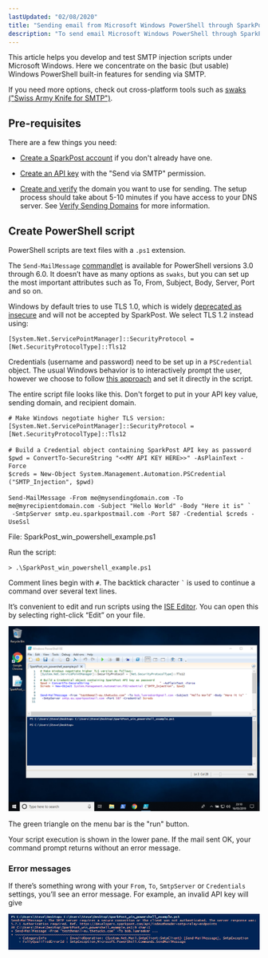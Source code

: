 ```yaml
---
lastUpdated: "02/08/2020"
title: "Sending email from Microsoft Windows PowerShell through SparkPost"
description: "To send email Microsoft Windows PowerShell through SparkPost, there are only a few things you need to do First create a Spark Post account if you don't already have one Next create an API key with the Send via SMTP permission"
---
```


This article helps you develop and test SMTP injection scripts under Microsoft Windows. Here we concentrate on the basic (but usable) Windows PowerShell built-in features for sending via SMTP. 

If you need more options, check out cross-platform tools such as [swaks ("Swiss Army Knife for SMTP")](https://www.sparkpost.com/docs/tech-resources/smtp-injection-with-starttls-using-swaks/).

## Pre-requisites
There are a few things you need:
- [Create a SparkPost account](https://app.sparkpost.com/join) if you don't already have one.

- [Create an API key](https://app.sparkpost.com/account/credentials) with the "Send via SMTP" permission.

- [Create and verify](https://app.sparkpost.com/account/sending-domains) the domain you want to use for sending. The setup process should take about 5-10 minutes if you have access to your DNS server. See [Verify Sending Domains](https://www.sparkpost.com/docs/getting-started/getting-started-sparkpost/#step-2-verifying-domain-ownership) for more information.

## Create PowerShell script

PowerShell scripts are text files with a `.ps1` extension.
 
The `Send-MailMessage` [commandlet](https://docs.microsoft.com/en-us/powershell/module/microsoft.powershell.utility/send-mailmessage?view=powershell-6) is available for PowerShell versions 3.0 through 6.0. It doesn’t have as many options as `swaks`, but you can set up the most important attributes such as To, From, Subject, Body, Server, Port and so on.

Windows by default tries to use TLS 1.0, which is widely [deprecated as insecure](https://www.sparkpost.com/blog/tls-v1-0-deprecation/) and will not be accepted by SparkPost. We select TLS 1.2 instead using:
```
[System.Net.ServicePointManager]::SecurityProtocol = [Net.SecurityProtocolType]::Tls12
```
Credentials (username and password) need to be set up in a `PSCredential` object. The usual Windows behavior is to interactively prompt the user, however we choose to follow [this approach](https://blogs.msdn.microsoft.com/koteshb/2010/02/12/powershell-how-to-create-a-pscredential-object/) and set it directly in the script.

The entire script file looks like this. Don't forget to put in your API key value, sending domain, and recipient domain.

```
# Make Windows negotiate higher TLS version:
[System.Net.ServicePointManager]::SecurityProtocol = [Net.SecurityProtocolType]::Tls12
 
# Build a Credential object containing SparkPost API key as password
$pwd = ConvertTo-SecureString "<<MY API KEY HERE>>" -AsPlainText -Force
$creds = New-Object System.Management.Automation.PSCredential ("SMTP_Injection", $pwd)
 
Send-MailMessage -From me@mysendingdomain.com -To me@myrecipientdomain.com -Subject "Hello World" -Body "Here it is" `
 -SmtpServer smtp.eu.sparkpostmail.com -Port 587 -Credential $creds -UseSsl
```
File: SparkPost_win_powershell_example.ps1

Run the script:

```
> .\SparkPost_win_powershell_example.ps1
```

Comment lines begin with `#`. The backtick character `` ` `` is used to continue a command over several text lines.
 
It’s convenient to edit and run scripts using the [ISE Editor](https://docs.microsoft.com/en-us/powershell/scripting/components/ise/introducing-the-windows-powershell-ise?view=powershell-6). You can open this by selecting right-click “Edit” on your file.

![Windows PowerShell ISE](media/ms-windows-powershell/win-powershell-ise.png)

The green triangle on the menu bar is the "run" button.

Your script execution is shown in the lower pane. If the mail sent OK, your command prompt returns without an error message.

### Error messages
If there’s something wrong with your `From`, `To`, `SmtpServer` or `Credentials` settings, you’ll see an error message. For example, an invalid API key will give

![Windows PowerShell error](media/ms-windows-powershell/win-powershell-error.png)

